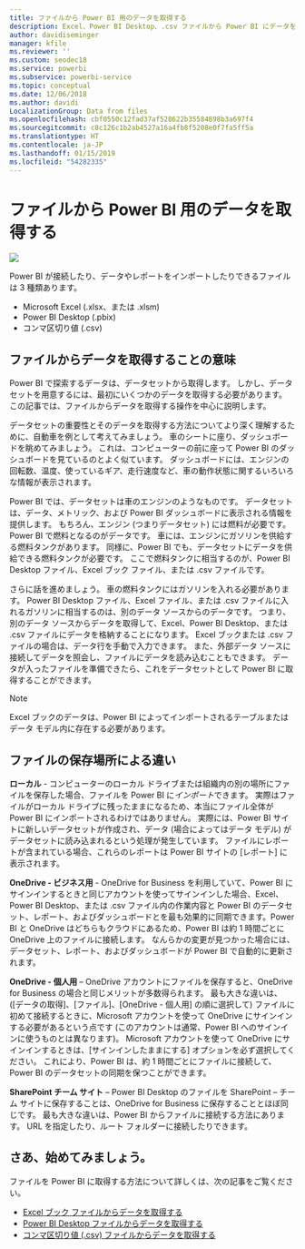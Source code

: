 ```yaml
---
title: ファイルから Power BI 用のデータを取得する
description: Excel、Power BI Desktop、.csv ファイルから Power BI にデータを取得する方法について学習します
author: davidiseminger
manager: kfile
ms.reviewer: ''
ms.custom: seodec18
ms.service: powerbi
ms.subservice: powerbi-service
ms.topic: conceptual
ms.date: 12/06/2018
ms.author: davidi
LocalizationGroup: Data from files
ms.openlocfilehash: cbf0550c12fad37af528622b35584898b3a697f4
ms.sourcegitcommit: c8c126c1b2ab4527a16a4fb8f5208e0f7fa5ff5a
ms.translationtype: HT
ms.contentlocale: ja-JP
ms.lasthandoff: 01/15/2019
ms.locfileid: "54282335"
---
```

# <a name="get-data-from-files-for-power-bi"></a>ファイルから Power BI 用のデータを取得する
![](media/service-get-data-from-files/file_icons.png)

Power BI が接続したり、データやレポートをインポートしたりできるファイルは 3 種類あります。

* Microsoft Excel (.xlsx、または .xlsm)
* Power BI Desktop (.pbix)
* コンマ区切り値 (.csv)

## <a name="what-does-get-data-from-a-file-really-mean"></a>ファイルからデータを取得することの意味
Power BI で探索するデータは、データセットから取得します。 しかし、データセットを用意するには、最初にいくつかのデータを取得する必要があります。 この記事では、ファイルからデータを取得する操作を中心に説明します。

データセットの重要性とそのデータを取得する方法についてより深く理解するために、自動車を例として考えてみましょう。 車のシートに座り、ダッシュボードを眺めてみましょう。 これは、コンピューターの前に座って Power BI のダッシュボードを見ているのとよく似ています。 ダッシュボードには、エンジンの回転数、温度、使っているギア、走行速度など、車の動作状態に関するいろいろな情報が表示されます。

Power BI では、データセットは車のエンジンのようなものです。 データセットは、データ、メトリック、および Power BI ダッシュボードに表示される情報を提供します。 もちろん、エンジン (つまりデータセット) には燃料が必要です。Power BI で燃料となるのがデータです。 車には、エンジンにガソリンを供給する燃料タンクがあります。 同様に、Power BI でも、データセットにデータを供給できる燃料タンクが必要です。 ここで燃料タンクに相当するのが、Power BI Desktop ファイル、Excel ブック ファイル、または .csv ファイルです。

さらに話を進めましょう。 車の燃料タンクにはガソリンを入れる必要があります。 Power BI Desktop ファイル、Excel ファイル、または .csv ファイルに入れるガソリンに相当するのは、別のデータ ソースからのデータです。 つまり、別のデータ ソースからデータを取得して、Excel、Power BI Desktop、または .csv ファイルにデータを格納することになります。 Excel ブックまたは .csv ファイルの場合は、データ行を手動で入力できます。 また、外部データ ソースに接続してデータを照会し、ファイルにデータを読み込むこともできます。 データが入ったファイルを準備できたら、これをデータセットとして Power BI に取得することができます。

> [!NOTE]
> Excel ブックのデータは、Power BI によってインポートされるテーブルまたはデータ モデル内に存在する必要があります。
> 
> 

## <a name="where-your-file-is-saved-makes-a-difference"></a>ファイルの保存場所による違い
**ローカル** - コンピューターのローカル ドライブまたは組織内の別の場所にファイルを保存した場合、ファイルを Power BI に*インポート*できます。 実際はファイルがローカル ドライブに残ったままになるため、本当にファイル全体が Power BI にインポートされるわけではありません。 実際には、Power BI サイトに新しいデータセットが作成され、データ (場合によってはデータ モデル) がデータセットに読み込まれるという処理が発生しています。 ファイルにレポートが含まれている場合、これらのレポートは Power BI サイトの [レポート] に表示されます。

**OneDrive - ビジネス用** - OneDrive for Business を利用していて、Power BI にサインインするときと同じアカウントを使ってサインインした場合、Excel、Power BI Desktop、または .csv ファイル内の作業内容と Power BI のデータセット、レポート、およびダッシュボードとを最も効果的に同期できます。Power BI と OneDrive はどちらもクラウドにあるため、Power BI は約 1 時間ごとに OneDrive 上のファイルに接続します。 なんらかの変更が見つかった場合には、データセット、レポート、およびダッシュボードが Power BI で自動的に更新されます。

**OneDrive - 個人用** – OneDrive アカウントにファイルを保存すると、OneDrive for Business の場合と同じメリットが多数得られます。 最も大きな違いは、([データの取得]、[ファイル]、[OneDrive - 個人用] の順に選択して) ファイルに初めて接続するときに、Microsoft アカウントを使って OneDrive にサインインする必要があるという点です (このアカウントは通常、Power BI へのサインインに使うものとは異なります)。 Microsoft アカウントを使って OneDrive にサインインするときは、[サインインしたままにする] オプションを必ず選択してください。 これにより、Power BI は、約 1 時間ごとにファイルに接続して、Power BI のデータセットの同期を保つことができます。

**SharePoint チーム サイト** – Power BI Desktop のファイルを SharePoint – チーム サイトに保存することは、OneDrive for Business に保存することとほぼ同じです。 最も大きな違いは、Power BI からファイルに接続する方法にあります。 URL を指定したり、ルート フォルダーに接続したりできます。

## <a name="ready-to-get-started"></a>さあ、始めてみましょう。
ファイルを Power BI に取得する方法について詳しくは、次の記事をご覧ください。

* [Excel ブック ファイルからデータを取得する](service-excel-workbook-files.md)
* [Power BI Desktop ファイルからデータを取得する](service-desktop-files.md)
* [コンマ区切り値 (.csv) ファイルからデータを取得する](service-comma-separated-value-files.md)

